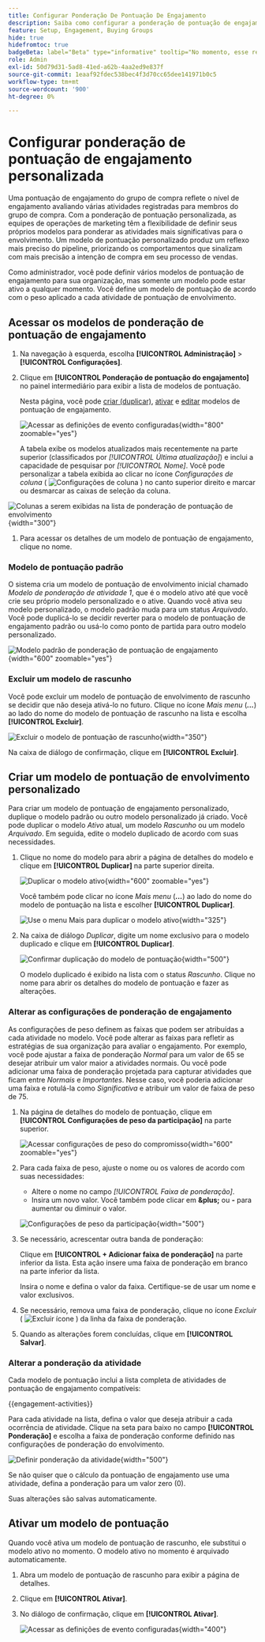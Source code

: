 ```yaml
---
title: Configurar Ponderação De Pontuação De Engajamento
description: Saiba como configurar a ponderação de pontuação de engajamento personalizada para refletir a lógica de pontuação que se alinha às suas estratégias comerciais.
feature: Setup, Engagement, Buying Groups
hide: true
hidefromtoc: true
badgeBeta: label="Beta" type="informative" tooltip="No momento, esse recurso está em uma versão beta limitada"
role: Admin
exl-id: 50d79d31-5ad8-41ed-a62b-4aa2ed9e837f
source-git-commit: 1eaaf92fdec538bec4f3d70cc65dee141971b0c5
workflow-type: tm+mt
source-wordcount: '900'
ht-degree: 0%

---
```


# Configurar ponderação de pontuação de engajamento personalizada

Uma pontuação de engajamento do grupo de compra reflete o nível de engajamento avaliando várias atividades registradas para membros do grupo de compra. Com a ponderação de pontuação personalizada, as equipes de operações de marketing têm a flexibilidade de definir seus próprios modelos para ponderar as atividades mais significativas para o envolvimento. Um modelo de pontuação personalizado produz um reflexo mais preciso do pipeline, priorizando os comportamentos que sinalizam com mais precisão a intenção de compra em seu processo de vendas.

Como administrador, você pode definir vários modelos de pontuação de engajamento para sua organização, mas somente um modelo pode estar ativo a qualquer momento. Você define um modelo de pontuação de acordo com o peso aplicado a cada atividade de pontuação de envolvimento.

## Acessar os modelos de ponderação de pontuação de engajamento

1. Na navegação à esquerda, escolha **[!UICONTROL Administração]** > **[!UICONTROL Configurações]**.

1. Clique em **[!UICONTROL Ponderação de pontuação do engajamento]** no painel intermediário para exibir a lista de modelos de pontuação.

   Nesta página, você pode [criar (duplicar)](#create-an-engagement-score-model), [ativar](#activate-a-score-model) e [editar](#change-the-engagement-weighting-settings) modelos de pontuação de engajamento.

   ![Acessar as definições de evento configuradas](./assets/configuration-engagement-scoring-list.png){width="800" zoomable="yes"}

   A tabela exibe os modelos atualizados mais recentemente na parte superior (classificados por _[!UICONTROL Última atualização]_) e inclui a capacidade de pesquisar por _[!UICONTROL Nome]_. Você pode personalizar a tabela exibida ao clicar no ícone _Configurações de coluna_ ( ![Configurações de coluna](../assets/do-not-localize/icon-column-settings.svg) ) no canto superior direito e marcar ou desmarcar as caixas de seleção da coluna.

![Colunas a serem exibidas na lista de ponderação de pontuação de envolvimento](./assets/configuration-engagement-scoring-list-columns.png){width="300"}

1. Para acessar os detalhes de um modelo de pontuação de engajamento, clique no nome.

### Modelo de pontuação padrão

O sistema cria um modelo de pontuação de envolvimento inicial chamado _Modelo de ponderação de atividade 1_, que é o modelo ativo até que você crie seu próprio modelo personalizado e o ative. Quando você ativa seu modelo personalizado, o modelo padrão muda para um status _Arquivado_. Você pode duplicá-lo se decidir reverter para o modelo de pontuação de engajamento padrão ou usá-lo como ponto de partida para outro modelo personalizado.

![Modelo padrão de ponderação de pontuação de engajamento](./assets/configuration-engagement-scoring-model-default.png){width="600" zoomable="yes"}

### Excluir um modelo de rascunho

Você pode excluir um modelo de pontuação de envolvimento de rascunho se decidir que não deseja ativá-lo no futuro. Clique no ícone _Mais menu_ (***...***) ao lado do nome do modelo de pontuação de rascunho na lista e escolha **[!UICONTROL Excluir]**.

![Excluir o modelo de pontuação de rascunho](./assets/configuration-engagement-scoring-model-more-delete.png){width="350"}

Na caixa de diálogo de confirmação, clique em **[!UICONTROL Excluir]**.

## Criar um modelo de pontuação de envolvimento personalizado

Para criar um modelo de pontuação de engajamento personalizado, duplique o modelo padrão ou outro modelo personalizado já criado. Você pode duplicar o modelo _Ativo_ atual, um modelo _Rascunho_ ou um modelo _Arquivado_. Em seguida, edite o modelo duplicado de acordo com suas necessidades.

1. Clique no nome do modelo para abrir a página de detalhes do modelo e clique em **[!UICONTROL Duplicar]** na parte superior direita.

   ![Duplicar o modelo ativo](./assets/configuration-engagement-scoring-model-duplicate.png){width="600" zoomable="yes"}

   Você também pode clicar no ícone _Mais menu_ (***...***) ao lado do nome do modelo de pontuação na lista e escolher **[!UICONTROL Duplicar]**.

   ![Use o menu Mais para duplicar o modelo ativo](./assets/configuration-engagement-scoring-model-more-duplicate.png){width="325"}

1. Na caixa de diálogo _Duplicar_, digite um nome exclusivo para o modelo duplicado e clique em **[!UICONTROL Duplicar]**.

   ![Confirmar duplicação do modelo de pontuação](./assets/configuration-engagement-scoring-model-duplicate-dialog.png){width="500"}

   O modelo duplicado é exibido na lista com o status _Rascunho_. Clique no nome para abrir os detalhes do modelo de pontuação e fazer as alterações.

### Alterar as configurações de ponderação de engajamento

As configurações de peso definem as faixas que podem ser atribuídas a cada atividade no modelo. Você pode alterar as faixas para refletir as estratégias de sua organização para avaliar o engajamento. Por exemplo, você pode ajustar a faixa de ponderação _Normal_ para um valor de 65 se desejar atribuir um valor maior a atividades normais. Ou você pode adicionar uma faixa de ponderação projetada para capturar atividades que ficam entre _Normais_ e _Importantes_. Nesse caso, você poderia adicionar uma faixa e rotulá-la como _Significativa_ e atribuir um valor de faixa de peso de 75.

1. Na página de detalhes do modelo de pontuação, clique em **[!UICONTROL Configurações de peso da participação]** na parte superior.

   ![Acessar configurações de peso do compromisso](./assets/configuration-engagement-scoring-model-weight-settings-button.png){width="600" zoomable="yes"}

1. Para cada faixa de peso, ajuste o nome ou os valores de acordo com suas necessidades:

   * Altere o nome no campo _[!UICONTROL Faixa de ponderação]_.
   * Insira um novo valor. Você também pode clicar em **&amp;plus;** ou **-** para aumentar ou diminuir o valor.

   ![Configurações de peso da participação](./assets/configuration-engagement-scoring-model-weight-settings.png){width="500"}

1. Se necessário, acrescentar outra banda de ponderação:

   Clique em **[!UICONTROL + Adicionar faixa de ponderação]** na parte inferior da lista. Esta ação insere uma faixa de ponderação em branco na parte inferior da lista.

   Insira o nome e defina o valor da faixa. Certifique-se de usar um nome e valor exclusivos.

1. Se necessário, remova uma faixa de ponderação, clique no ícone _Excluir_ ( ![Excluir ícone](../assets/do-not-localize/icon-delete-outline.svg) ) da linha da faixa de ponderação.

1. Quando as alterações forem concluídas, clique em **[!UICONTROL Salvar]**.

### Alterar a ponderação da atividade

Cada modelo de pontuação inclui a lista completa de atividades de pontuação de engajamento compatíveis:

{{engagement-activities}}

Para cada atividade na lista, defina o valor que deseja atribuir a cada ocorrência de atividade. Clique na seta para baixo no campo **[!UICONTROL Ponderação]** e escolha a faixa de ponderação conforme definido nas configurações de ponderação do envolvimento.

![Definir ponderação da atividade](./assets/configuration-engagement-scoring-model-set-activity-weighting.png){width="500"}

Se não quiser que o cálculo da pontuação de engajamento use uma atividade, defina a ponderação para um valor zero (0).

Suas alterações são salvas automaticamente.

## Ativar um modelo de pontuação

Quando você ativa um modelo de pontuação de rascunho, ele substitui o modelo ativo no momento. O modelo ativo no momento é arquivado automaticamente.

1. Abra um modelo de pontuação de rascunho para exibir a página de detalhes.

1. Clique em **[!UICONTROL Ativar]**.

1. No diálogo de confirmação, clique em **[!UICONTROL Ativar]**.

   ![Acessar as definições de evento configuradas](./assets/configuration-engagement-scoring-activate-dialog.png){width="400"}
